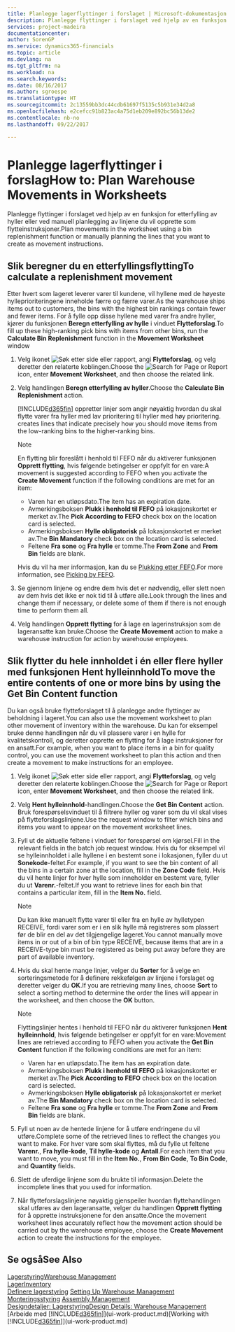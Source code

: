 ```yaml
---
title: Planlegge lagerflyttinger i forslaget | Microsoft-dokumentasjon
description: Planlegge flyttinger i forslaget ved hjelp av en funksjon for etterfylling av hyller eller ved manuell planlegging av linjene du vil opprette som flytteinstruksjoner.
services: project-madeira
documentationcenter: 
author: SorenGP
ms.service: dynamics365-financials
ms.topic: article
ms.devlang: na
ms.tgt_pltfrm: na
ms.workload: na
ms.search.keywords: 
ms.date: 08/16/2017
ms.author: sgroespe
ms.translationtype: HT
ms.sourcegitcommit: 2c13559bb3dc44cdb61697f5135c5b931e34d2a8
ms.openlocfilehash: e2cefcc91b823ac4a75d1eb209e892bc56b13de2
ms.contentlocale: nb-no
ms.lasthandoff: 09/22/2017

---
```

# <a name="how-to-plan-warehouse-movements-in-worksheets"></a><span data-ttu-id="c31a0-103">Planlegge lagerflyttinger i forslag</span><span class="sxs-lookup"><span data-stu-id="c31a0-103">How to: Plan Warehouse Movements in Worksheets</span></span>
<span data-ttu-id="c31a0-104">Planlegge flyttinger i forslaget ved hjelp av en funksjon for etterfylling av hyller eller ved manuell planlegging av linjene du vil opprette som flytteinstruksjoner.</span><span class="sxs-lookup"><span data-stu-id="c31a0-104">Plan movements in the worksheet using a bin replenishment function or manually planning the lines that you want to create as movement instructions.</span></span>  

## <a name="to-calculate-a-replenishment-movement"></a><span data-ttu-id="c31a0-105">Slik beregner du en etterfyllingsflytting</span><span class="sxs-lookup"><span data-stu-id="c31a0-105">To calculate a replenishment movement</span></span>  
<span data-ttu-id="c31a0-106">Etter hvert som lageret leverer varer til kundene, vil hyllene med de høyeste hylleprioriteringene inneholde færre og færre varer.</span><span class="sxs-lookup"><span data-stu-id="c31a0-106">As the warehouse ships items out to customers, the bins with the highest bin rankings contain fewer and fewer items.</span></span> <span data-ttu-id="c31a0-107">For å fylle opp disse hyllene med varer fra andre hyller, kjører du funksjonen **Beregn etterfylling av hylle** i vinduet **Flytteforslag**.</span><span class="sxs-lookup"><span data-stu-id="c31a0-107">To fill up these high-ranking pick bins with items from other bins, run the **Calculate Bin Replenishment** function in the **Movement Worksheet** window</span></span>

1.  <span data-ttu-id="c31a0-108">Velg ikonet ![Søk etter side eller rapport](media/ui-search/search_small.png "Ikonet Søk etter side eller rapport"), angi **Flytteforslag**, og velg deretter den relaterte koblingen.</span><span class="sxs-lookup"><span data-stu-id="c31a0-108">Choose the ![Search for Page or Report](media/ui-search/search_small.png "Search for Page or Report icon") icon, enter **Movement Worksheet**, and then choose the related link.</span></span>  
2.  <span data-ttu-id="c31a0-109">Velg handlingen **Beregn etterfylling av hyller**.</span><span class="sxs-lookup"><span data-stu-id="c31a0-109">Choose the **Calculate Bin Replenishment** action.</span></span>  

    [!INCLUDE[d365fin](includes/d365fin_md.md)]<span data-ttu-id="c31a0-110"> oppretter linjer som angir nøyaktig hvordan du skal flytte varer fra hyller med lav prioritering til hyller med høy prioritering.</span><span class="sxs-lookup"><span data-stu-id="c31a0-110"> creates lines that indicate precisely how you should move items from the low-ranking bins to the higher-ranking bins.</span></span>  

    > [!NOTE]  
    >  <span data-ttu-id="c31a0-111">En flytting blir foreslått i henhold til FEFO når du aktiverer funksjonen **Opprett flytting**, hvis følgende betingelser er oppfylt for en vare:</span><span class="sxs-lookup"><span data-stu-id="c31a0-111">A movement is suggested according to FEFO when you activate the **Create Movement** function if the following conditions are met for an item:</span></span>  
    >   
    >  -   <span data-ttu-id="c31a0-112">Varen har en utløpsdato.</span><span class="sxs-lookup"><span data-stu-id="c31a0-112">The item has an expiration date.</span></span>  
    > -   <span data-ttu-id="c31a0-113">Avmerkingsboksen **Plukk i henhold til FEFO** på lokasjonskortet er merket av.</span><span class="sxs-lookup"><span data-stu-id="c31a0-113">The **Pick According to FEFO** check box on the location card is selected.</span></span>  
    > -   <span data-ttu-id="c31a0-114">Avmerkingsboksen **Hylle obligatorisk** på lokasjonskortet er merket av.</span><span class="sxs-lookup"><span data-stu-id="c31a0-114">The **Bin Mandatory** check box on the location card is selected.</span></span>  
    > -   <span data-ttu-id="c31a0-115">Feltene **Fra sone** og **Fra hylle** er tomme.</span><span class="sxs-lookup"><span data-stu-id="c31a0-115">The **From Zone** and **From Bin** fields are blank.</span></span>  

    <span data-ttu-id="c31a0-116">Hvis du vil ha mer informasjon, kan du se [Plukking etter FEFO](warehouse-picking-by-fefo.md).</span><span class="sxs-lookup"><span data-stu-id="c31a0-116">For more information, see [Picking by FEFO](warehouse-picking-by-fefo.md).</span></span>  

3.  <span data-ttu-id="c31a0-117">Se gjennom linjene og endre dem hvis det er nødvendig, eller slett noen av dem hvis det ikke er nok tid til å utføre alle.</span><span class="sxs-lookup"><span data-stu-id="c31a0-117">Look through the lines and change them if necessary, or delete some of them if there is not enough time to perform them all.</span></span>  
4.  <span data-ttu-id="c31a0-118">Velg handlingen **Opprett flytting** for å lage en lagerinstruksjon som de lageransatte kan bruke.</span><span class="sxs-lookup"><span data-stu-id="c31a0-118">Choose the **Create Movement** action to make a warehouse instruction for action by warehouse employees.</span></span>  

## <a name="to-move-the-entire-contents-of-one-or-more-bins-by-using-the-get-bin-content-function"></a><span data-ttu-id="c31a0-119">Slik flytter du hele innholdet i én eller flere hyller med funksjonen Hent hylleinnhold</span><span class="sxs-lookup"><span data-stu-id="c31a0-119">To move the entire contents of one or more bins by using the Get Bin Content function</span></span>  
<span data-ttu-id="c31a0-120">Du kan også bruke flytteforslaget til å planlegge andre flyttinger av beholdning i lageret.</span><span class="sxs-lookup"><span data-stu-id="c31a0-120">You can also use the movement worksheet to plan other movement of inventory within the warehouse.</span></span> <span data-ttu-id="c31a0-121">Du kan for eksempel bruke denne handlingen når du vil plassere varer i en hylle for kvalitetskontroll, og deretter opprette en flytting for å lage instruksjoner for en ansatt.</span><span class="sxs-lookup"><span data-stu-id="c31a0-121">For example, when you want to place items in a bin for quality control, you can use the movement worksheet to plan this action and then create a movement to make instructions for an employee.</span></span>  

1.  <span data-ttu-id="c31a0-122">Velg ikonet ![Søk etter side eller rapport](media/ui-search/search_small.png "Ikonet Søk etter side eller rapport"), angi **Flytteforslag**, og velg deretter den relaterte koblingen.</span><span class="sxs-lookup"><span data-stu-id="c31a0-122">Choose the ![Search for Page or Report](media/ui-search/search_small.png "Search for Page or Report icon") icon, enter **Movement Worksheet**, and then choose the related link.</span></span>  
2.  <span data-ttu-id="c31a0-123">Velg **Hent hylleinnhold**-handlingen.</span><span class="sxs-lookup"><span data-stu-id="c31a0-123">Choose the **Get Bin Content** action.</span></span> <span data-ttu-id="c31a0-124">Bruk forespørselsvinduet til å filtrere hyller og varer som du vil skal vises på flytteforslagslinjene.</span><span class="sxs-lookup"><span data-stu-id="c31a0-124">Use the request window to filter which bins and items you want to appear on the movement worksheet lines.</span></span>  
3.  <span data-ttu-id="c31a0-125">Fyll ut de aktuelle feltene i vinduet for forespørsel om kjørsel.</span><span class="sxs-lookup"><span data-stu-id="c31a0-125">Fill in the relevant fields in the batch job request window.</span></span> <span data-ttu-id="c31a0-126">Hvis du for eksempel vil se hylleinnholdet i alle hyllene i en bestemt sone i lokasjonen, fyller du ut **Sonekode**-feltet.</span><span class="sxs-lookup"><span data-stu-id="c31a0-126">For example, if you want to see the bin content of all the bins in a certain zone at the location, fill in the **Zone Code** field.</span></span> <span data-ttu-id="c31a0-127">Hvis du vil hente linjer for hver hylle som inneholder en bestemt vare, fyller du ut **Varenr.**-feltet.</span><span class="sxs-lookup"><span data-stu-id="c31a0-127">If you want to retrieve lines for each bin that contains a particular item, fill in the **Item No.** field.</span></span>  

    > [!NOTE]  
    >  <span data-ttu-id="c31a0-128">Du kan ikke manuelt flytte varer til eller fra en hylle av hylletypen RECEIVE, fordi varer som er i en slik hylle må registreres som plassert før de blir en del av det tilgjengelige lageret.</span><span class="sxs-lookup"><span data-stu-id="c31a0-128">You cannot manually move items in or out of a bin of bin type RECEIVE, because items that are in a RECEIVE-type bin must be registered as being put away before they are part of available inventory.</span></span>  

4.  <span data-ttu-id="c31a0-129">Hvis du skal hente mange linjer, velger du **Sorter** for å velge en sorteringsmetode for å definere rekkefølgen av linjene i forslaget og deretter velger du **OK**.</span><span class="sxs-lookup"><span data-stu-id="c31a0-129">If you are retrieving many lines, choose **Sort** to select a sorting method to determine the order the lines will appear in the worksheet, and then choose the **OK** button.</span></span>  

    > [!NOTE]  
    >  <span data-ttu-id="c31a0-130">Flyttingslinjer hentes i henhold til FEFO når du aktiverer funksjonen **Hent hylleinnhold**, hvis følgende betingelser er oppfylt for en vare:</span><span class="sxs-lookup"><span data-stu-id="c31a0-130">Movement lines are retrieved according to FEFO when you activate the **Get Bin Content** function if the following conditions are met for an item:</span></span>  
    >   
    >  -   <span data-ttu-id="c31a0-131">Varen har en utløpsdato.</span><span class="sxs-lookup"><span data-stu-id="c31a0-131">The item has an expiration date.</span></span>  
    > -   <span data-ttu-id="c31a0-132">Avmerkingsboksen **Plukk i henhold til FEFO** på lokasjonskortet er merket av.</span><span class="sxs-lookup"><span data-stu-id="c31a0-132">The **Pick According to FEFO** check box on the location card is selected.</span></span>  
    > -   <span data-ttu-id="c31a0-133">Avmerkingsboksen **Hylle obligatorisk** på lokasjonskortet er merket av.</span><span class="sxs-lookup"><span data-stu-id="c31a0-133">The **Bin Mandatory** check box on the location card is selected.</span></span>  
    > -   <span data-ttu-id="c31a0-134">Feltene **Fra sone** og **Fra hylle** er tomme.</span><span class="sxs-lookup"><span data-stu-id="c31a0-134">The **From Zone** and **From Bin** fields are blank.</span></span>  

5.  <span data-ttu-id="c31a0-135">Fyll ut noen av de hentede linjene for å utføre endringene du vil utføre.</span><span class="sxs-lookup"><span data-stu-id="c31a0-135">Complete some of the retrieved lines to reflect the changes you want to make.</span></span> <span data-ttu-id="c31a0-136">For hver vare som skal flyttes, må du fylle ut feltene **Varenr.**, **Fra hylle-kode**, **Til hylle-kode** og **Antall**.</span><span class="sxs-lookup"><span data-stu-id="c31a0-136">For each item that you want to move, you must fill in the **Item No.**, **From Bin Code**, **To Bin Code**, and **Quantity** fields.</span></span>  
6.  <span data-ttu-id="c31a0-137">Slett de uferdige linjene som du brukte til informasjon.</span><span class="sxs-lookup"><span data-stu-id="c31a0-137">Delete the incomplete lines that you used for information.</span></span>  
7.  <span data-ttu-id="c31a0-138">Når flytteforslagslinjene nøyaktig gjenspeiler hvordan flyttehandlingen skal utføres av den lageransatte, velger du handlingen **Opprett flytting** for å opprette instruksjonene for den ansatte.</span><span class="sxs-lookup"><span data-stu-id="c31a0-138">Once the movement worksheet lines accurately reflect how the movement action should be carried out by the warehouse employee, choose the **Create Movement** action to create the instructions for the employee.</span></span>  

## <a name="see-also"></a><span data-ttu-id="c31a0-139">Se også</span><span class="sxs-lookup"><span data-stu-id="c31a0-139">See Also</span></span>  
[<span data-ttu-id="c31a0-140">Lagerstyring</span><span class="sxs-lookup"><span data-stu-id="c31a0-140">Warehouse Management</span></span>](warehouse-manage-warehouse.md)  
[<span data-ttu-id="c31a0-141">Lager</span><span class="sxs-lookup"><span data-stu-id="c31a0-141">Inventory</span></span>](inventory-manage-inventory.md)  
<span data-ttu-id="c31a0-142">[Definere lagerstyring](warehouse-setup-warehouse.md)   </span><span class="sxs-lookup"><span data-stu-id="c31a0-142">[Setting Up Warehouse Management](warehouse-setup-warehouse.md)   </span></span>  
<span data-ttu-id="c31a0-143">[Monteringsstyring](assembly-assemble-items.md)  </span><span class="sxs-lookup"><span data-stu-id="c31a0-143">[Assembly Management](assembly-assemble-items.md)  </span></span>  
[<span data-ttu-id="c31a0-144">Designdetaljer: Lagerstyring</span><span class="sxs-lookup"><span data-stu-id="c31a0-144">Design Details: Warehouse Management</span></span>](design-details-warehouse-management.md)  
<span data-ttu-id="c31a0-145">[Arbeide med [!INCLUDE[d365fin](includes/d365fin_md.md)]](ui-work-product.md)</span><span class="sxs-lookup"><span data-stu-id="c31a0-145">[Working with [!INCLUDE[d365fin](includes/d365fin_md.md)]](ui-work-product.md)</span></span>

